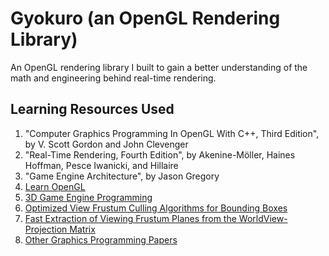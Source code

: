 # Gyokuro (an OpenGL Rendering Library)

An OpenGL rendering library I built to gain a better understanding of the math and engineering behind real-time rendering.

## Learning Resources Used

1. "Computer Graphics Programming In OpenGL With C++, Third Edition", by V. Scott Gordon and John Clevenger
2. "Real-Time Rendering, Fourth Edition", by Akenine-Möller, Haines Hoffman, Pesce Iwanicki, and Hillaire
3. "Game Engine Architecture", by Jason Gregory
4. [Learn OpenGL](https://learnopengl.com/)
5. [3D Game Engine Programming](https://www.3dgep.com/category/graphics-programming/)
6. [Optimized View Frustum Culling Algorithms for Bounding Boxes](https://www.cse.chalmers.se/~uffe/vfc_bbox.pdf)
7. [Fast Extraction of Viewing Frustum Planes from the WorldView-Projection Matrix](https://www8.cs.umu.se/kurser/5DV051/HT12/lab/plane_extraction.pdf)
8. [Other Graphics Programming Papers](https://www.gamedevs.org/#graphics-programming)
